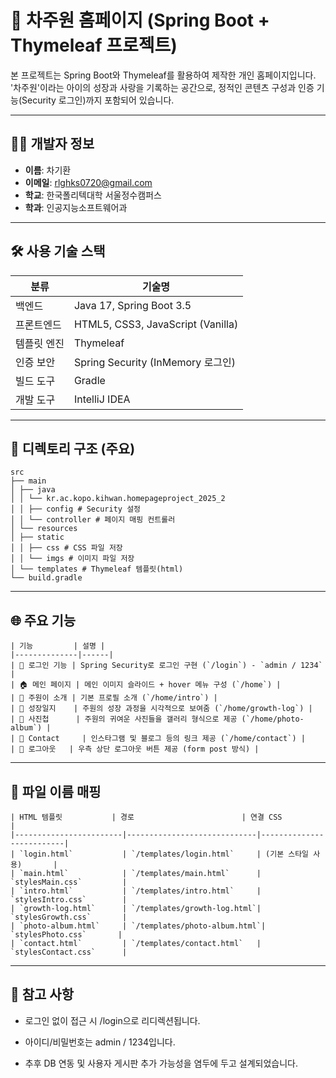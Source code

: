 # 💜 차주원 홈페이지 (Spring Boot + Thymeleaf 프로젝트)

본 프로젝트는 Spring Boot와 Thymeleaf를 활용하여 제작한 개인 홈페이지입니다.  
'차주원'이라는 아이의 성장과 사랑을 기록하는 공간으로, 정적인 콘텐츠 구성과 인증 기능(Security 로그인)까지 포함되어 있습니다.

---

## 👨‍💻 개발자 정보

- **이름**: 차기환
- **이메일**: rlghks0720@gmail.com
- **학교**: 한국폴리텍대학 서울정수캠퍼스
- **학과**: 인공지능소프트웨어과

---

## 🛠️ 사용 기술 스택

| 분류           | 기술명 |
|----------------|--------|
| 백엔드         | Java 17, Spring Boot 3.5 |
| 프론트엔드     | HTML5, CSS3, JavaScript (Vanilla) |
| 템플릿 엔진    | Thymeleaf |
| 인증 보안      | Spring Security (InMemory 로그인) |
| 빌드 도구      | Gradle |
| 개발 도구      | IntelliJ IDEA |

---

## 📂 디렉토리 구조 (주요)
```
src
├── main
│ ├── java
│ │ └── kr.ac.kopo.kihwan.homepageproject_2025_2
│ │ ├── config # Security 설정
│ │ └── controller # 페이지 매핑 컨트롤러
│ └── resources
│ ├── static
│ │ ├── css # CSS 파일 저장
│ │ └── imgs # 이미지 파일 저장
│ └── templates # Thymeleaf 템플릿(html)
└── build.gradle

```
---

## 🌐 주요 기능
```
| 기능         | 설명 |
|--------------|------|
| 🔐 로그인 기능 | Spring Security로 로그인 구현 (`/login`) - `admin / 1234` |
| 🏠 메인 페이지 | 메인 이미지 슬라이드 + hover 메뉴 구성 (`/home`) |
| 👶 주원이 소개 | 기본 프로필 소개 (`/home/intro`) |
| 📘 성장일지    | 주원의 성장 과정을 시각적으로 보여줌 (`/home/growth-log`) |
| 📸 사진첩      | 주원의 귀여운 사진들을 갤러리 형식으로 제공 (`/home/photo-album`) |
| 📱 Contact     | 인스타그램 및 블로그 등의 링크 제공 (`/home/contact`) |
| 🚪 로그아웃   | 우측 상단 로그아웃 버튼 제공 (form post 방식) |
```
---

## 📁 파일 이름 매핑
```
| HTML 템플릿           | 경로                        | 연결 CSS                |
|------------------------|-----------------------------|--------------------------|
| `login.html`           | `/templates/login.html`     | (기본 스타일 사용)       |
| `main.html`            | `/templates/main.html`      | `stylesMain.css`         |
| `intro.html`           | `/templates/intro.html`     | `stylesIntro.css`        |
| `growth-log.html`      | `/templates/growth-log.html`| `stylesGrowth.css`       |
| `photo-album.html`     | `/templates/photo-album.html`| `stylesPhoto.css`       |
| `contact.html`         | `/templates/contact.html`   | `stylesContact.css`      |
```

---

## 💬 참고 사항
- 로그인 없이 접근 시 /login으로 리디렉션됩니다.

- 아이디/비밀번호는 admin / 1234입니다.

- 추후 DB 연동 및 사용자 게시판 추가 가능성을 염두에 두고 설계되었습니다.
